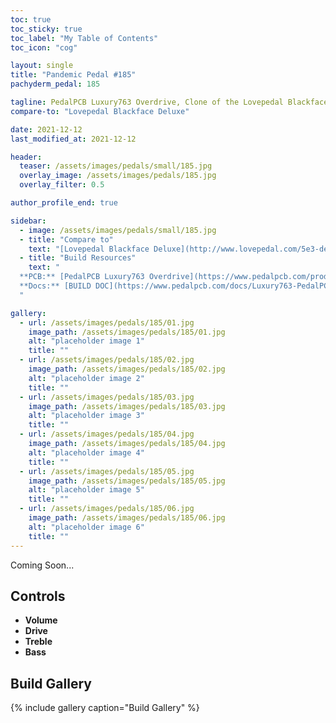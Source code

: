 ```yaml
---
toc: true
toc_sticky: true
toc_label: "My Table of Contents"
toc_icon: "cog"

layout: single
title: "Pandemic Pedal #185"
pachyderm_pedal: 185

tagline: PedalPCB Luxury763 Overdrive, Clone of the Lovepedal Blackface Deluxe<br>"" - 
compare-to: "Lovepedal Blackface Deluxe"

date: 2021-12-12
last_modified_at: 2021-12-12

header:
  teaser: /assets/images/pedals/small/185.jpg
  overlay_image: /assets/images/pedals/185.jpg
  overlay_filter: 0.5

author_profile_end: true

sidebar:
  - image: /assets/images/pedals/small/185.jpg
  - title: "Compare to"
    text: "[Lovepedal Blackface Deluxe](http://www.lovepedal.com/5e3-deluxe/)"
  - title: "Build Resources"
    text: "
  **PCB:** [PedalPCB Luxury763 Overdrive](https://www.pedalpcb.com/product/pcb364/)<br>
  **Docs:** [BUILD DOC](https://www.pedalpcb.com/docs/Luxury763-PedalPCB.pdf)
  "

gallery:
  - url: /assets/images/pedals/185/01.jpg
    image_path: /assets/images/pedals/185/01.jpg
    alt: "placeholder image 1"
    title: ""
  - url: /assets/images/pedals/185/02.jpg
    image_path: /assets/images/pedals/185/02.jpg
    alt: "placeholder image 2"
    title: ""
  - url: /assets/images/pedals/185/03.jpg
    image_path: /assets/images/pedals/185/03.jpg
    alt: "placeholder image 3"
    title: ""
  - url: /assets/images/pedals/185/04.jpg
    image_path: /assets/images/pedals/185/04.jpg
    alt: "placeholder image 4"
    title: ""
  - url: /assets/images/pedals/185/05.jpg
    image_path: /assets/images/pedals/185/05.jpg
    alt: "placeholder image 5"
    title: ""
  - url: /assets/images/pedals/185/06.jpg
    image_path: /assets/images/pedals/185/06.jpg
    alt: "placeholder image 6"
    title: ""
---
```




Coming Soon...

## Controls

* **Volume**
* **Drive**
* **Treble**
* **Bass**

## Build Gallery

{% include gallery caption="Build Gallery" %}
